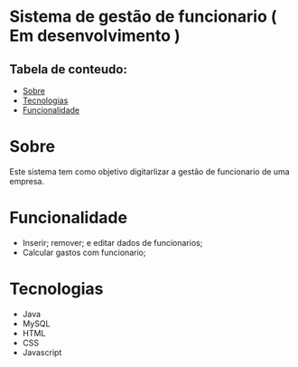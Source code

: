 
# Sistema de gestão de funcionario ( Em desenvolvimento )
## Tabela de conteudo:
  - [Sobre](#Sobre)
  - [Tecnologias](#Tecnologias)
  - [Funcionalidade](#Funcionalidade)

# Sobre
Este sistema tem como objetivo digitarlizar a gestão de funcionario de uma empresa.
# Funcionalidade
  - Inserir; remover; e editar dados de funcionarios;
  - Calcular gastos com funcionario;


# Tecnologias
  - Java
  - MySQL
  - HTML
  - CSS
  - Javascript
